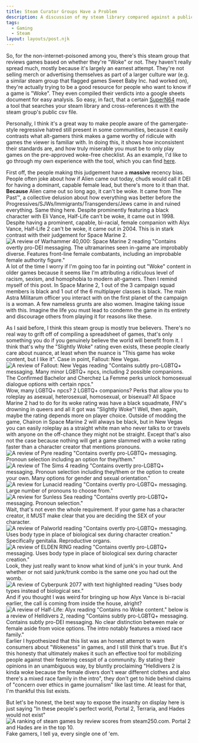 ```yaml
---
title: Steam Curator Groups Have a Problem
description: A discussion of my steam library compared against a public database categorizing games as "Woke" or not
tags:
  - Gaming
  - Steam
layout: layouts/post.njk
---
```


So, for the non-internet-poisoned among you, there's this steam group that
reviews games based on whether they're "Woke" or not. They haven't really spread
much, mostly because it's largely an earnest attempt. They're not selling merch
or advertising themselves as part of a larger culture war (e.g. a similar steam
group that flagged games Sweet Baby Inc. had worked on), they're actually trying
to be a good resource for people who want to know if a game is "Woke". They even
compiled their verdicts into a google sheets document for easy analysis. So
easy, in fact, that a certain [SuperN64](https://cirnoslab.me/) made a tool that
searches your steam library and cross-references it with the steam group's
public csv file.

Personally, I think it's a great way to make people aware of the gamergate-style
regressive hatred still present in some communities, because it easily contrasts
what alt-gamers think makes a game worthy of ridicule with games the viewer is
familiar with. In doing this, it shows how inconsistent their standards are, and
how truly miserable you must be to only play games on the pre-approved woke-free
checklist. As an example, I'd like to go through my own experience with the
tool, which you can find [here](https://wokedetector.cirnoslab.me/).

First off, the people making this judgement have a **massive** recency bias.
People often joke about how if Alien came out today, chuds would call it DEI for
having a dominant, capable female lead, but there's more to it than that.
**Because** Alien came out so long ago, it can't be woke. It came from The
Past™, a collective delusion about how everything was better before the
Progressives/SJWs/Immigrants/Transgenders/Jews came in and ruined everything.
Same thing here. Despite prominently featuring a black character with Eli Vance,
Half-Life can't be woke, it came out in 1998. Despite having a prominent,
capable, bi-racial, female companion with Alyx Vance, Half-Life 2 can't be woke,
it came out in 2004. This is in stark contrast with their judgement for Space
Marine 2.
![A review of Warhammer 40,000: Space Marine 2 reading "Contains overtly pro-DEI messaging. The ultramarines seen in-game are improbably diverse. Features front-line female combatants, including an improbable female authority figure."](/img/Space_Marine_2.png)
A lot of the time I worry if I'm going too far in pointing out "Woke" content in
older games because it seems like I'm attributing a ridiculous level of racism,
sexism, and homophobia to modern alt-gamers. Then I remind myself of this post.
In Space Marine 2, 1 out of the 3 campaign squad members is black and 1 out of
the 6 multiplayer classes is black. The main Astra Militarum officer you
interact with on the first planet of the campaign is a woman. A few nameless
grunts are also women. Imagine taking issue with this. Imagine the life you must
lead to condemn the game in its entirety and discourage others from playing it
for reasons like these.

As I said before, I think this steam group is mostly true believers. There's no
real way to grift off of compiling a spreadsheet of games, that's only something
you do if you genuinely believe the world will benefit from it. I think that's
why the "Slightly Woke" rating even exists, these people clearly care about
nuance, at least when the nuance is "This game has woke content, but I like it".
Case in point, Fallout: New Vegas.
![A review of Fallout: New Vegas reading "Contains subtly pro-LGBTQ+ messaging. Many minor LGBTQ+ npcs, including 2 possible companions. The Confirmed Bachelor and Cherchez La Femme perks unlock homosexual dialogue options with certain npcs."](/img/FNV.png)
Wow, many LGBTQ+ npcs? 2 LGBTQ+ companions? Perks that allow you to roleplay as
asexual, heterosexual, homosexual, or bisexual? All Space Marine 2 had to do for
its woke rating was have a black squadmate, FNV's drowning in queers and all it
got was "Slightly Woke"! Well, then again, maybe the rating depends more on
player choice. Outside of modding the game, Chairon in Space Marine 2 will
always be black, but in New Vegas you can easily roleplay as a straight white
man who never talks to or travels with anyone on the off-chance they might not
be straight. Except that's also not the case because nothing will get a game
slammed with a woke rating faster than a character creator that mentions
pronouns.
![A review of Pyre reading "Contains overtly pro-LGBTQ+ messaging. Pronoun selection including an option for they/them."](/img/Pyre.png)
![A review of The Sims 4 reading "Contains overtly pro-LGBTQ+ messaging. Pronoun selection including they/them or the option to create your own. Many options for gender and sexual orientation."](/img/Sims4.png)
![A review for Lunacid reading "Contains overtly pro-LGBTQ+ messaging. Large number of pronouns to choose from."](/img/Lunacid.png)
![A review for Sunless Sea reading "Contains overtly pro-LGBTQ+ messaging. Pronoun selection."](/img/Sunless_Sea.png)
Wait, that's not even the whole requirement. If your game has a character
creator, it MUST make clear that you are deciding the SEX of your character.
![A review of Palworld reading "Contains overtly pro-LGBTQ+ messaging. Uses body type in place of biological sex during character creation."](/img/Palworld.png)
Specifically genitalia. Reproductive organs.
![A review of ELDEN RING reading "Contains overtly pro-LGBTQ+ messaging. Uses body type in place of biological sex during character creation."](/img/ELDEN_RING.png)
Look, they just really want to know what kind of junk's in your trunk. And
whether or not said junk/trunk combo is the same one you had out the womb.
![A review of Cyberpunk 2077 with text highlighted reading "Uses body types instead of biological sex."](/img/Cyberpunk.png)
And if you thought I was weird for bringing up how Alyx Vance is bi-racial
earlier, the call is coming from inside the house, alright?
![A review of Half-Life: Alyx reading "Contains no Woke content." below is a review of Helldivers 2, reading "Contains subtly pro-LGBTQ+ messaging. Contains subtly pro-DEI messaging. No clear distinction between male or female aside from voice options. The intro notably features a mixed race family."](/img/Alyx_divers_2.png)
Earlier I hypothesized that this list was an honest attempt to warn consumers
about "Wokeness" in games, and I still think that's true. But it's this honesty
that ultimately makes it such an effective tool for mobilizing people against
their festering cesspit of a community. By stating their opinions in an
unambiguous way, by bluntly proclaiming "Helldivers 2 is kinda woke because the
female divers don't wear different clothes and also there's a mixed race family
in the intro", they don't get to hide behind claims of "concern over ethics in
game journalism" like last time. At least for that, I'm thankful this list
exists.

But let's be honest, the best way to expose the insanity on display here is just
saying "In these people's perfect world, Portal 2, Terraria, and Hades would not
exist"
![A ranking of steam games by review scores from steam250.com. Portal 2 and Hades are in the top 10.](/img/250.png)
Fake gamers, I tell ya, every single one of 'em.
